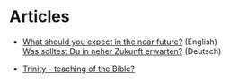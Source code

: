 # Articles

* [What should you expect in the near future?](./near-future.md#what-should-you-expect-in-the-near-future) (English)  
  [Was solltest Du in neher Zukunft erwarten?](./near-future-de.md#was-solltest-du-in-neher-zukunft-erwarten) (Deutsch)  
  
* [Trinity - teaching of the Bible?](./trinity.md)
